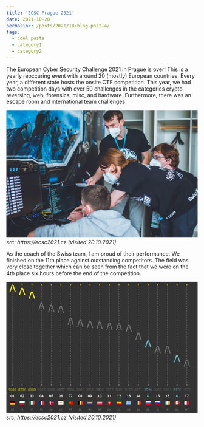 ```yaml
---
title: 'ECSC Prague 2021'
date: 2021-10-20
permalink: /posts/2021/10/blog-post-4/
tags:
  - cool posts
  - category1
  - category2
---
```


The European Cyber Security Challenge 2021 in Prague is over! This is a yearly reoccuring event with around 20 (mostly) European countries. Every year, a different state hosts the onsite CTF competition. This year, we had two competition days with over 50 challenges in the categories crypto, reversing, web, forensics, misc, and hardware. Furthermore, there was an escape room and international team challenges.

![](/images/ecsc_2021_team.jpg)
_src: https[]()://ecsc2021.cz (visited 20.10.2021)_

As the coach of the Swiss team, I am proud of their performance. We finished on the 11th place against outstanding competitors. The field was very close together which can be seen from the fact that we were on the 4th place six hours before the end of the competition.

![](/images/ecsc_2021_scoreboard.png)
_src: https[]()://ecsc2021.cz (visited 20.10.2021)_
